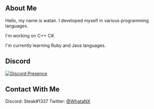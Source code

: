 ## About Me

Hello, my name is watan. I developed myself in various programming languages.

I'm working on C++ C#.

I'm currently learning Ruby and Java languages.

## Discord
[![Discord Presence](https://lanyard.cnrad.dev/api/900815138960072724)](https://discord.com/users/900815138960072724)

## Contact With Me

Discord: Steak#1337
Twitter: [@WhataNX](https://twitter.com/_watanbtw)
